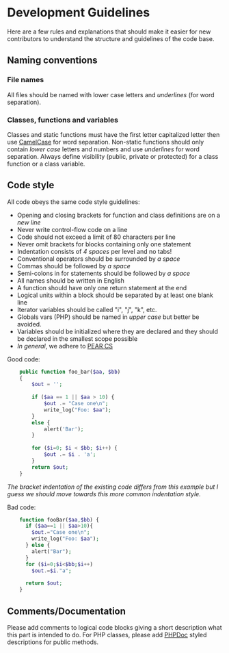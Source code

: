 # Development Guidelines

Here are a few rules and explanations that should make it easier for new contributors to understand the structure and guidelines of the code base.

## Naming conventions

### File names

All files should be named with lower case letters and _underlines_ (for word separation).

### Classes, functions and variables

Classes and static functions must have the first letter capitalized letter then use [CamelCase](http://en.wikipedia.org/wiki/CamelCase) for word separation. Non-static functions should only contain _lower case_ letters and numbers and use _underlines_ for word separation. Always define visibility (public, private or protected) for a class function or a class variable.

## Code style

All code obeys the same code style guidelines:
 * Opening and closing brackets for function and class definitions are on a _new line_
 * Never write control-flow code on a line
 * Code should not exceed a limit of 80 characters per line 
 * Never omit brackets for blocks containing only one statement
 * Indentation consists of _4 spaces_ per level and no tabs!
 * Conventional operators should be surrounded by _a space_
 * Commas should be followed by _a space_
 * Semi-colons in for statements should be followed by _a space_
 * All names should be written in English
 * A function should have only one return statement at the end
 * Logical units within a block should be separated by at least one blank line
 * Iterator variables should be called "i", "j", "k", etc.
 * Globals vars (PHP) should be named in _upper case_ but better be avoided.
 * Variables should be initialized where they are declared and they should be declared in the smallest scope possible
 * _In general_, we adhere to [PEAR CS](http://pear.php.net/manual/en/standards.php)

Good code:
```php
    public function foo_bar($aa, $bb)
    {
        $out = '';
    
        if ($aa == 1 || $aa > 10) {
            $out .= "Case one\n";
            write_log("Foo: $aa");
        }
        else {
            alert('Bar');
        }
    
        for ($i=0; $i < $bb; $i++) {
            $out .= $i . 'a';
        }
        return $out;
    }
```

_The bracket indentation of the existing code differs from this example but I guess we should move towards this more common indentation style._

Bad code:
```php
    function fooBar($aa,$bb) {
      if ($aa==1 || $aa>10){
        $out.="Case one\n";
        write_log("Foo: $aa");
      } else {
        alert("Bar");
      }
      for ($i=0;$i<$bb;$i++)
        $out.=$i."a";
    
      return $out;
    }
```

## Comments/Documentation

Please add comments to logical code blocks giving a short description what this part is intended to do.
For PHP classes, please add [PHPDoc](http://www.phpdoc.org) styled descriptions for public methods.
